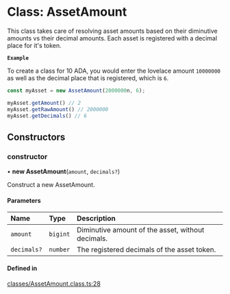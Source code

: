 # Class: AssetAmount

This class takes care of resolving asset amounts based on their diminutive amounts vs their decimal amounts.
Each asset is registered with a decimal place for it's token.

**`Example`**

To create a class for 10 ADA, you would enter the lovelace amount `10000000`
as well as the decimal place that is registered, which is `6`.

```ts
const myAsset = new AssetAmount(2000000n, 6);

myAsset.getAmount() // 2
myAsset.getRawAmount() // 2000000
myAsset.getDecimals() // 6
```

## Constructors

### constructor

• **new AssetAmount**(`amount`, `decimals?`)

Construct a new AssetAmount.

#### Parameters

| Name | Type | Description |
| :------ | :------ | :------ |
| `amount` | `bigint` | Diminutive amount of the asset, without decimals. |
| `decimals?` | `number` | The registered decimals of the asset token. |

#### Defined in

[classes/AssetAmount.class.ts:28](https://github.com/SundaeSwap-finance/sundae-sdk/blob/4629b39/packages/core/src/classes/AssetAmount.class.ts#L28)
